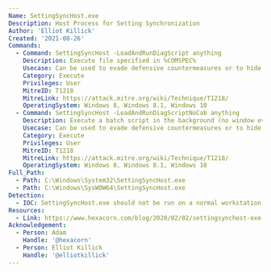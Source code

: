 ```yaml
---
Name: SettingSyncHost.exe
Description: Host Process for Setting Synchronization
Author: 'Elliot Killick'
Created: '2021-08-26'
Commands:
  - Command: SettingSyncHost -LoadAndRunDiagScript anything
    Description: Execute file specified in %COMSPEC%
    Usecase: Can be used to evade defensive countermeasures or to hide as a persistence mechanism
    Category: Execute
    Privileges: User
    MitreID: T1218
    MitreLink: https://attack.mitre.org/wiki/Technique/T1218/
    OperatingSystem: Windows 8, Windows 8.1, Windows 10
  - Command: SettingSyncHost -LoadAndRunDiagScriptNoCab anything
    Description: Execute a batch script in the background (no window ever pops up) which can be subverted to running arbitrary programs by setting the current working directory to %TMP% and creating files such as reg.bat/reg.exe in that directory thereby causing them to execute instead of the ones in C:\Windows\System32.
    Usecase: Can be used to evade defensive countermeasures or to hide as a persistence mechanism. Additionally, effectively act as a -WindowStyle Hidden option (as there is in PowerShell) for any arbitrary batch file.
    Category: Execute
    Privileges: User
    MitreID: T1218
    MitreLink: https://attack.mitre.org/wiki/Technique/T1218/
    OperatingSystem: Windows 8, Windows 8.1, Windows 10
Full_Path:
  - Path: C:\Windows\System32\SettingSyncHost.exe
  - Path: C:\Windows\SysWOW64\SettingSyncHost.exe
Detection:
  - IOC: SettingSyncHost.exe should not be run on a normal workstation
Resources:
  - Link: https://www.hexacorn.com/blog/2020/02/02/settingsynchost-exe-as-a-lolbin/
Acknowledgement:
  - Person: Adam
    Handle: '@hexacorn'
  - Person: Elliot Killick
    Handle: '@elliotkillick'
---
```

